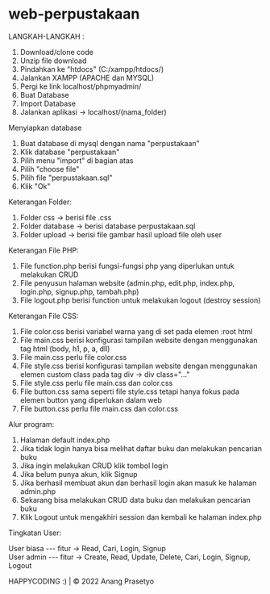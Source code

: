 # web-perpustakaan

LANGKAH-LANGKAH :
1. Download/clone code
2. Unzip file download
3. Pindahkan ke "htdocs" (C:/xampp/htdocs/)
4. Jalankan XAMPP (APACHE dan MYSQL)
5. Pergi ke link localhost/phpmyadmin/
6. Buat Database
7. Import Database
8. Jalankan aplikasi -> localhost/(nama_folder)

Menyiapkan database
1. Buat database di mysql dengan nama "perpustakaan"
2. Klik database "perpustakaan"
3. Pilih menu "import" di bagian atas
4. Pilih "choose file"
5. Pilih file "perpustakaan.sql"
6. Klik "Ok"

Keterangan Folder:
1. Folder css -> berisi file .css
2. Folder database -> berisi database perpustakaan.sql
3. Folder upload -> berisi file gambar hasil upload file oleh user

Keterangan File PHP:
1. File function.php berisi fungsi-fungsi php yang diperlukan untuk melakukan CRUD
2. File penyusun halaman website (admin.php, edit.php, index.php, login.php, signup.php, tambah.php)
3. File logout.php berisi function untuk melakukan logout (destroy session)

Keterangan File CSS:
1. File color.css berisi variabel warna yang di set pada elemen :root html
2. File main.css berisi konfigurasi tampilan website dengan menggunakan tag html (body, h1, p, a, dll)
3. File main.css perlu file color.css
4. File style.css berisi konfigurasi tampilan website dengan menggunakan elemen custom class pada tag div -> div class="..."
5. File style.css perlu file main.css dan color.css
6. File button.css sama seperti file style.css tetapi hanya fokus pada elemen button yang diperlukan dalam web
7. File button.css perlu file main.css dan color.css

Alur program:
1. Halaman default index.php
2. Jika tidak login hanya bisa melihat daftar buku dan melakukan pencarian buku
3. Jika ingin melakukan CRUD klik tombol login
4. Jika belum punya akun, klik Signup
5. Jika berhasil membuat akun dan berhasil login akan masuk ke halaman admin.php
6. Sekarang bisa melakukan CRUD data buku dan melakukan pencarian buku
7. Klik Logout untuk mengakhiri session dan kembali ke halaman index.php

<p>Tingkatan User:</p>
User biasa --- fitur -> Read, Cari, Login, Signup <br>
User admin --- fitur -> Create, Read, Update, Delete, Cari, Login, Signup, Logout <br>

<footer><p>HAPPYCODING :) | &copy; 2022 Anang Prasetyo</p></footer>
